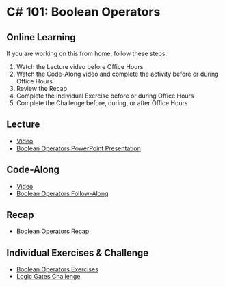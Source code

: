# C# 101: Boolean Operators

## Online Learning
If you are working on this from home, follow these steps:

1. Watch the Lecture video before Office Hours
1. Watch the Code-Along video and complete the activity before or during Office Hours
1. Review the Recap
1. Complete the Individual Exercise before or during Office Hours
1. Complete the Challenge before, during, or after Office Hours

## Lecture
- [Video](https://www.youtube.com/watch?v=9k1VlduyDY0&list=PL1P_sExxi-9PSNwmays_UE8JYllVu7P7u&index=5&t=0s)
- <a href="BooleanOperators.pptx" target="_blank">Boolean Operators PowerPoint Presentation</a>

## Code-Along
- [Video](https://www.youtube.com/watch?v=HrZIjMvXzW8&list=PL1P_sExxi-9PSNwmays_UE8JYllVu7P7u&index=6&t=0s)
- [Boolean Operators Follow-Along](BooleanOperatorsFollowAlong.md)

## Recap
- [Boolean Operators Recap](BooleanOperatorsRecap.md)

## Individual Exercises & Challenge
- [Boolean Operators Exercises](BooleanOperatorsExercises.md)
- [Logic Gates Challenge](LogicGatesChallenge.md)